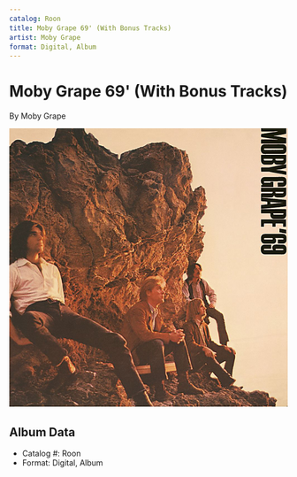 ```yaml
---
catalog: Roon
title: Moby Grape 69' (With Bonus Tracks)
artist: Moby Grape
format: Digital, Album
---
```


# Moby Grape 69' (With Bonus Tracks)

By Moby Grape

![](../../assets/albumcovers/Moby_Grape-Moby_Grape_69_With_Bonus_Tracks.png)

## Album Data

- Catalog #: Roon
- Format: Digital, Album

